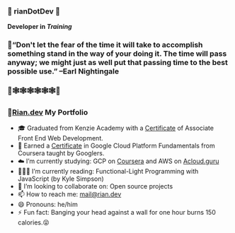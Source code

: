 ### 💯 rianDotDev 💯

**Developer in _Training_**

###  🦄“Don't let the fear of the time it will take to accomplish something stand in the way of your doing it. The time will pass anyway; we might just as well put that passing time to the best possible use.”  –Earl Nightingale  

### 👀🕸🕸🕸🕸🕸🕸👀
### 🎯[Rian.dev](http://rian.dev) My Portfolio




-  🎓 Graduated from Kenzie Academy with a [Certificate](https://drive.google.com/file/d/1Yoe4XXiBhj21X2Onmzwnk-zHOLw_K0o5/view) of Associate Front End Web Development.
-  🥇 Earned a [Certificate](https://www.coursera.org/account/accomplishments/verify/KRSHKE42YSB6) in Google Cloud Platform Fundamentals from Coursera taught by Googlers.
-  ☁️ I’m currently studying: GCP on [Coursera](https://www.coursera.org/professional-certificates/cloud-engineering-gcp) and AWS on [Acloud.guru](https://acloud.guru/) 
- 👨🏻‍💻 I’m currently reading: Functional-Light Programming with JavaScript (by Kyle Simpson)
- 👯 I’m looking to collaborate on: Open source projects 
- 📫 How to reach me: <mail@rian.dev>
- 😄 Pronouns: he/him
- ⚡ Fun fact: Banging your head against a wall for one hour burns 150 calories.😝
